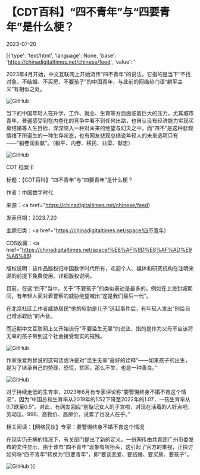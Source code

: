# 【CDT百科】“四不青年”与“四要青年”是什么梗？

2023-07-20

[{'type': 'text/html', 'language': None, 'base': 'https://chinadigitaltimes.net/chinese/feed', 'value': '

2023年4月开始，中文互联网上开始流传“四不青年”的说法，它指的是当下“不找对象、不结婚、不买房、不要孩子”的中国青年，与此前的网络热门语“躺平主义”有相似之处。

![GitHub](https://chinadigitaltimes.net/chinese/files/2023/07/image-1689784106793.png)

当下的中国年轻人在升学、工作、就业、生育等方面面临着巨大的压力，尤其城市青年，普遍感受到在内卷化的竞争中看不到任何出路，也自认没有经济能力实现买房结婚等人生目标，深深陷入一种对未来的绝望与幻灭之中，而“四不”是这种悲观情绪下所诞生的一种生存状态，也有网友悲观总结说年轻人的未来选项只有——“躺卷润韭献”。（躺平、内卷、移民、韭菜、献忠）

![GitHub](https://chinadigitaltimes.net/chinese/files/2023/07/image-1689784137791.png)



CDT 档案卡

标题：【CDT百科】“四不青年”与“四要青年”是什么梗？

作者：中国数字时代

来源：<a href="https://chinadigitaltimes.net/chinese/feed)

发表日期：2023.7.20

主题归类：<a href="https://chinadigitaltimes.net/space/四不青年)

CDS收藏：<a href="https://chinadigitaltimes.net/space/%E8%AF%9D%E8%AF%AD%E9%A6%86)

版权说明：该作品版权归中国数字时代所有，欢迎个人、媒体和研究机构在注明来源的前提下免费使用。详细版权说明。





目前，在这“四不”当中，关于“不要孩子”的类似表述是最多的。例如在上海封城期间，有年轻人面对着警察的威胁绝望喊出“这是我们最后一代”。



在北京社区工作者威胁居民“他的软肋是儿子”这起事件后，有年轻人发出“别给自己增添软肋”的声音。



而近期中文互联网上又开始流行“不要滥生无辜”的说法，指的是作为父母不应该将无辜的孩子带到这个社会接受现实的摧残。

![GitHub](https://chinadigitaltimes.net/chinese/files/2023/06/6.15.jpg)

作家张爱玲曾说的这句话或许是对“滥生无辜”最好的诠释“——如果孩子的出生，是为了继承自己的劳碌，恐慌，贫困，那么不生，也是一种善良。”

![GitHub](https://chinadigitaltimes.net/chinese/files/2023/07/image-1689784541405.png)

对于持续走低的生育率，2023年6月有专家评论称“要警惕终身不婚不育这个情况”，因为“中国总和生育率从2019年的1.52下降至2022年的1.07，一孩生育率从0.7跌至0.5”。对此，有网友回应“别惦记女人的子宫啦，对现在活着的人好点吧，劳动法、996、高物价、高房价，说累了也没人在乎。”

相关阅读：【网络民议】专家：要警惕终身不婚不育这个情况

在现实仍无解的情况下，有关部门提出了新的定义。一份网传由共青团广州市委发布的文件显示，由于该市“四不青年”现象有所抬头，这引起了官方的重视，正探讨如何将“四不青年”转换为“四要青年”，即“要谈恋爱、要结婚、要买房、要孩子”。

![GitHub](https://chinadigitaltimes.net/chinese/files/2023/07/image-1689044637468.png)'}]